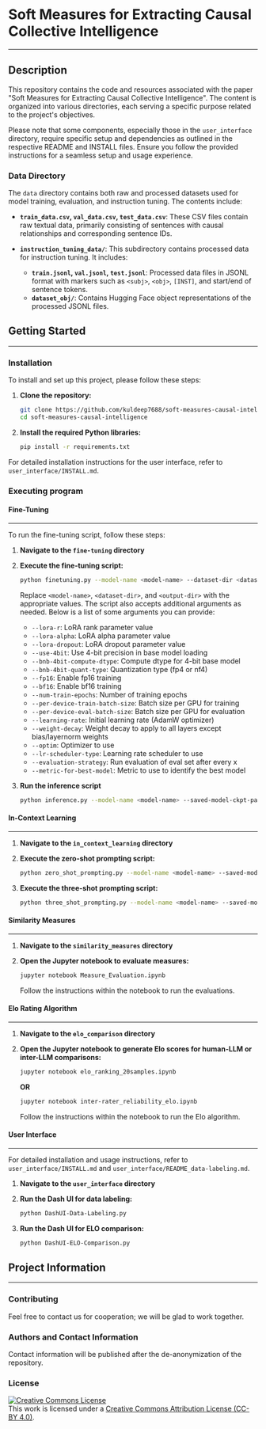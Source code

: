 # Soft Measures for Extracting Causal Collective Intelligence

---

## Description

This repository contains the code and resources associated with the paper "Soft Measures for Extracting Causal Collective Intelligence". The content is organized into various directories, each serving a specific purpose related to the project's objectives.

Please note that some components, especially those in the `user_interface` directory, require specific setup and dependencies as outlined in the respective README and INSTALL files. Ensure you follow the provided instructions for a seamless setup and usage experience.

### Data Directory

The `data` directory contains both raw and processed datasets used for model training, evaluation, and instruction tuning. The contents include:

- **`train_data.csv`, `val_data.csv`, `test_data.csv`**: These CSV files contain raw textual data, primarily consisting of sentences with causal relationships and corresponding sentence IDs.
  
- **`instruction_tuning_data/`**: This subdirectory contains processed data for instruction tuning. It includes:
  - **`train.jsonl`, `val.jsonl`, `test.jsonl`**: Processed data files in JSONL format with markers such as `<subj>`, `<obj>`, `[INST]`, and start/end of sentence tokens.
  - **`dataset_obj/`**: Contains Hugging Face object representations of the processed JSONL files.

## Getting Started

---

### Installation

To install and set up this project, please follow these steps:

1. **Clone the repository:**

   ```bash
   git clone https://github.com/kuldeep7688/soft-measures-causal-intelligence.git
   cd soft-measures-causal-intelligence
   ```

2. **Install the required Python libraries:**
   ```bash
   pip install -r requirements.txt
   ```

For detailed installation instructions for the user interface, refer to `user_interface/INSTALL.md`.

### Executing program

#### Fine-Tuning

---

To run the fine-tuning script, follow these steps:

1. **Navigate to the `fine-tuning` directory**
2. **Execute the fine-tuning script:**

   ```bash
   python finetuning.py --model-name <model-name> --dataset-dir <dataset-dir> --output-dir <output-dir>
   ```

   Replace `<model-name>`, `<dataset-dir>`, and `<output-dir>` with the appropriate values. The script also accepts additional arguments as needed. Below is a list of some arguments you can provide:

   - `--lora-r`: LoRA rank parameter value
   - `--lora-alpha`: LoRA alpha parameter value
   - `--lora-dropout`: LoRA dropout parameter value
   - `--use-4bit`: Use 4-bit precision in base model loading
   - `--bnb-4bit-compute-dtype`: Compute dtype for 4-bit base model
   - `--bnb-4bit-quant-type`: Quantization type (fp4 or nf4)
   - `--fp16`: Enable fp16 training
   - `--bf16`: Enable bf16 training
   - `--num-train-epochs`: Number of training epochs
   - `--per-device-train-batch-size`: Batch size per GPU for training
   - `--per-device-eval-batch-size`: Batch size per GPU for evaluation
   - `--learning-rate`: Initial learning rate (AdamW optimizer)
   - `--weight-decay`: Weight decay to apply to all layers except bias/layernorm weights
   - `--optim`: Optimizer to use
   - `--lr-scheduler-type`: Learning rate scheduler to use
   - `--evaluation-strategy`: Run evaluation of eval set after every x
   - `--metric-for-best-model`: Metric to use to identify the best model

3. **Run the inference script**

   ```bash
   python inference.py --model-name <model-name> --saved-model-ckpt-path <saved-model-ckpt-path> --input-sentences-df-csv-file <input-file> --output-df-csv-file <output-file>
   ```
   

#### In-Context Learning

---

1. **Navigate to the `in_context_learning` directory**

2. **Execute the zero-shot prompting script:**

   ```bash
   python zero_shot_prompting.py --model-name <model-name> --saved-model-ckpt-path <saved-model-ckpt-path> --input-sentences-df-csv-file <input-file> --output-df-csv-file <output-file>
   ```

3. **Execute the three-shot prompting script:**
   ```bash
   python three_shot_prompting.py --model-name <model-name> --saved-model-ckpt-path <saved-model-ckpt-path> --input-sentences-df-csv-file <input-file> --output-df-csv-file <output-file>
   ```
   

#### Similarity Measures

---

1. **Navigate to the `similarity_measures` directory**

2. **Open the Jupyter notebook to evaluate measures:**

   ```bash
   jupyter notebook Measure_Evaluation.ipynb
   ```

   Follow the instructions within the notebook to run the evaluations.

#### Elo Rating Algorithm

---

1. **Navigate to the `elo_comparison` directory**

2. **Open the Jupyter notebook to generate Elo scores for human-LLM or inter-LLM comparisons:**

   ```bash
   jupyter notebook elo_ranking_20samples.ipynb
   ```

   **OR**

   ```bash
   jupyter notebook inter-rater_reliability_elo.ipynb
   ```

   Follow the instructions within the notebook to run the Elo algorithm.

#### User Interface

---

For detailed installation and usage instructions, refer to `user_interface/INSTALL.md` and `user_interface/README_data-labeling.md`.

1. **Navigate to the `user_interface` directory**

2. **Run the Dash UI for data labeling:**

   ```bash
   python DashUI-Data-Labeling.py
   ```

3. **Run the Dash UI for ELO comparison:**
   ```bash
   python DashUI-ELO-Comparison.py
   ```

## Project Information

---

### Contributing

Feel free to contact us for cooperation; we will be glad to work together.

### Authors and Contact Information

Contact information will be published after the de-anonymization of the repository.

### License

<a rel="license" href="http://creativecommons.org/licenses/by/4.0/"><img alt="Creative Commons License" style="border-width:0" src="https://i.creativecommons.org/l/by/4.0/88x31.png" /></a><br />This work is licensed under a <a rel="license" href="http://creativecommons.org/licenses/by/4.0/">Creative Commons Attribution License (CC-BY 4.0)</a>.
